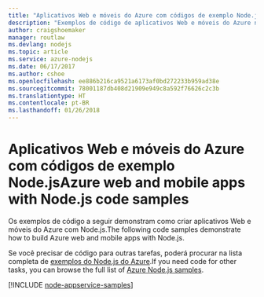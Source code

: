 ```yaml
---
title: "Aplicativos Web e móveis do Azure com códigos de exemplo Node.js"
description: "Exemplos de código de aplicativos Web e móveis do Azure no Node.js"
author: craigshoemaker
manager: routlaw
ms.devlang: nodejs
ms.topic: article
ms.service: azure-nodejs
ms.date: 06/17/2017
ms.author: cshoe
ms.openlocfilehash: ee886b216ca9521a6173af0bd272233b959ad38e
ms.sourcegitcommit: 78001187db408d21909e949c8a592f76626c2c3b
ms.translationtype: HT
ms.contentlocale: pt-BR
ms.lasthandoff: 01/26/2018
---
```

# <a name="azure-web-and-mobile-apps-with-nodejs-code-samples"></a><span data-ttu-id="98e0d-103">Aplicativos Web e móveis do Azure com códigos de exemplo Node.js</span><span class="sxs-lookup"><span data-stu-id="98e0d-103">Azure web and mobile apps with Node.js code samples</span></span>

<span data-ttu-id="98e0d-104">Os exemplos de código a seguir demonstram como criar aplicativos Web e móveis do Azure com Node.js.</span><span class="sxs-lookup"><span data-stu-id="98e0d-104">The following code samples demonstrate how to build Azure web and mobile apps with Node.js.</span></span>

<span data-ttu-id="98e0d-105">Se você precisar de código para outras tarefas, poderá procurar na lista completa de [exemplos do Node.js do Azure](https://azure.microsoft.com/resources/samples/?term=nodejs).</span><span class="sxs-lookup"><span data-stu-id="98e0d-105">If you need code for other tasks, you can browse the full list of [Azure Node.js samples](https://azure.microsoft.com/resources/samples/?term=nodejs).</span></span>

[!INCLUDE [node-appservice-samples](../docs-ref-conceptual/includes/appservice-samples.md)]